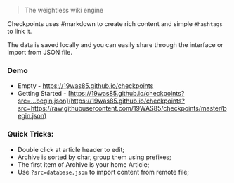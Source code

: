 > The weightless wiki engine

Checkpoints uses #markdown to create rich content and simple `#hashtags` to link it.

The data is saved locally and you can easily share through the interface or import from JSON file.

### Demo

 - Empty - https://19was85.github.io/checkpoints
 - Getting Started - [https://19was85.github.io/checkpoints?src=...begin.json](https://19was85.github.io/checkpoints?src=https://raw.githubusercontent.com/19WAS85/checkpoints/master/begin.json)

### Quick Tricks:

 - Double click at article header to edit;
 - Archive is sorted by char, group them using prefixes;
 - The first item of Archive is your home Article;
 - Use `?src=database.json` to import content from remote file;
